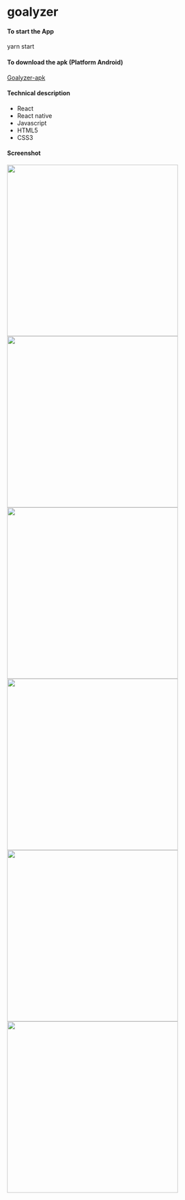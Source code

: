 # goalyzer

 #### To start the App
 yarn start
 
 #### To download the apk (Platform Android)
 [Goalyzer-apk](https://expo.io/artifacts/ae44c68f-b92e-498f-afc4-cecdf8315eae)
 
 #### Technical description
  - React
  - React native
  - Javascript
  - HTML5
  - CSS3
  
#### Screenshot

<img src="https://user-images.githubusercontent.com/38226124/90312883-5b236480-df08-11ea-9cdf-2dfd204ead6e.jpg" width="400" >
<img src="https://user-images.githubusercontent.com/38226124/90313155-85762180-df0a-11ea-9eae-3bd3fa84ac93.jpg" width="400">
<img src="https://user-images.githubusercontent.com/38226124/90312887-5c549180-df08-11ea-8e9c-45a08d7eaed9.jpg" width="400" >
<img src="https://user-images.githubusercontent.com/38226124/90312889-5c549180-df08-11ea-8c32-71c069bb2979.jpg" width="400" >
<img src="https://user-images.githubusercontent.com/38226124/90312891-5ced2800-df08-11ea-8bf5-03ae56a068e3.jpg" width="400" >
<img src="https://user-images.githubusercontent.com/38226124/90313225-21a02880-df0b-11ea-9380-30aae6e9f350.jpg" width="400" >

